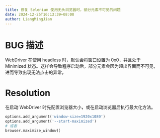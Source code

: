 ```yaml
---
title: 修复 Selenium 使用无头浏览器时，部分元素不可见的问题
date: 2024-12-25T16:13:39+08:00
author: LiangMingJian
---
```


# BUG 描述

WebDriver 在使用 headless 时，默认会将窗口设置为 0x0，并且处于 Minimized 状态。这样会导致程序启动后，部分元素会因为超出界面而不可见，进而导致出现无法点击的异常。

# Resolution

在启动 WebDriver 时先配置浏览器大小，或在启动浏览器后执行最大化方法。

```python
options.add_argument('window-size=1920x1080')
options.add_argument('--start-maximized')
# 或者
browser.maximize_window()
```

